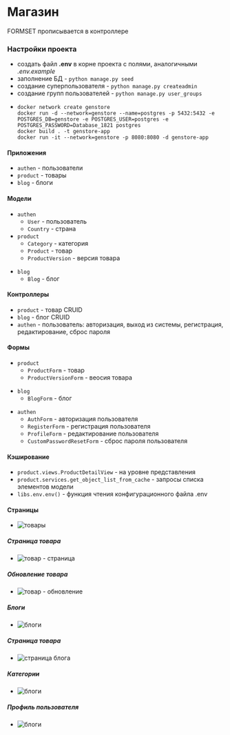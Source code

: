 # Магазин

FORMSET прописывается в контроллере

### Настройки проекта
+ cоздать файл **.env** в корне проекта с полями, аналогичными *.env.example*
+ заполнение БД - ``python manage.py seed``
+ создание суперпользователя - ``python manage.py createadmin``
+ создание групп пользователей - ``python manage.py user_groups``
+ ```
  docker network create genstore
  docker run -d --network=genstore --name=postgres -p 5432:5432 -e POSTGRES_DB=genstore -e POSTGRES_USER=postgres -e POSTGRES_PASSWORD=Database_1821 postgres
  docker build . -t genstore-app
  docker run -it --network=genstore -p 8080:8080 -d genstore-app
  ```

#### Приложения
+ ``authen`` - пользователи
+ ``product`` - товары
+ ``blog`` - блоги

#### Модели
* ``authen``
  + ``User`` - пользователь
  +  ``Country`` - страна
* ``product``
  + ``Category`` - категория
  + ``Product``  - товар
  + ``ProductVersion`` - версия товара
+ ``blog``
  + ``Blog`` - блог


#### Контроллеры
+ ``product`` - товар CRUID
+ ``blog`` - блог CRUID
+ ``authen`` - пользователь: авторизация, выход из системы, регистрация, редактирование, сброс пароля


#### Формы
* ``product``
  + ``ProductForm`` - товар
  + ``ProductVersionForm`` - веосия товара
+ ``blog``
  + ``BlogForm`` - блог
* ``authen``
  + ``AuthForm`` - авторизация пользователя
  + ``RegisterForm`` - регистрация пользователя
  + ``ProfileForm`` - редактирование пользователя
  + ``CustomPasswordResetForm`` - сброс пароля пользователя

#### Кэширование
+ ``product.views.ProductDetailView`` - на уровне представления
+ ``product.services.get_object_list_from_cache`` - запросы списка элементов модели
+ ``libs.env.env()`` - функция чтения конфигурационного файла .env

#### Страницы
+ ![товары](/readme/product.png)
##### Страница товара
+ ![товар - страница](/readme/product_detail.png)
##### Обновление товара
+ ![товар - обновление](/readme/product_update.png)
##### Блоги
+ ![блоги](/readme/blogs.png)
##### Страница товара
+ ![страница блога](/readme/blog_detail.png)
##### Категории
+ ![блоги](/readme/categories.png)
##### Профиль пользователя
+ ![блоги](/readme/user_profile.png)
